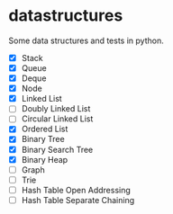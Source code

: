 # datastructures

Some data structures and tests in python.

- [x] Stack
- [x] Queue
- [x] Deque
- [x] Node
- [x] Linked List
- [ ] Doubly Linked List
- [ ] Circular Linked List
- [x] Ordered List
- [x] Binary Tree
- [x] Binary Search Tree
- [x] Binary Heap
- [ ] Graph
- [ ] Trie
- [ ] Hash Table Open Addressing
- [ ] Hash Table Separate Chaining
